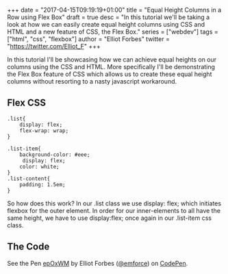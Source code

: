 +++
date = "2017-04-15T09:19:19+01:00"
title = "Equal Height Columns in a Row using Flex Box"
draft = true
desc = "In this tutorial we'll be taking a look at how we can easily create equal height columns using CSS and HTML and a new feature of CSS, the Flex Box."
series = ["webdev"]
tags = ["html", "css", "flexbox"]
author = "Elliot Forbes"
twitter = "https://twitter.com/Elliot_F"
+++

<p>In this tutorial I'll be showcasing how we can achieve equal heights on our columns using the CSS and HTML. More specifically I'll be demonstrating the Flex Box feature of CSS which allows us to create these equal height columns without resorting to a nasty javascript workaround.</p>

<h2>Flex CSS</h2>

~~~
.list{
    display: flex;
    flex-wrap: wrap;
}

.list-item{
    background-color: #eee;
     display: flex;
    color: white;
}
.list-content{
    padding: 1.5em;   
}
~~~

<p>So how does this work? In our .list class we use display: flex; which initiates flexbox for the outer element. In order for our inner-elements to all have the same height, we have to use display:flex; once again in our .list-item css class.</p>

<h2>The Code</h2>

<p data-height="385" data-theme-id="18325" data-slug-hash="epOxWM" data-default-tab="result" data-user="emforce" class='codepen'>See the Pen <a href='http://codepen.io/emforce/pen/epOxWM/'>epOxWM</a> by Elliot Forbes (<a href='http://codepen.io/emforce'>@emforce</a>) on <a href='http://codepen.io'>CodePen</a>.</p>
<script async src="//assets.codepen.io/assets/embed/ei.js"></script>

